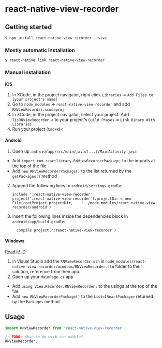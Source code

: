 
# react-native-view-recorder

## Getting started

`$ npm install react-native-view-recorder --save`

### Mostly automatic installation

`$ react-native link react-native-view-recorder`

### Manual installation


#### iOS

1. In XCode, in the project navigator, right click `Libraries` ➜ `Add Files to [your project's name]`
2. Go to `node_modules` ➜ `react-native-view-recorder` and add `RNViewRecorder.xcodeproj`
3. In XCode, in the project navigator, select your project. Add `libRNViewRecorder.a` to your project's `Build Phases` ➜ `Link Binary With Libraries`
4. Run your project (`Cmd+R`)<

#### Android

1. Open up `android/app/src/main/java/[...]/MainActivity.java`
  - Add `import com.reactlibrary.RNViewRecorderPackage;` to the imports at the top of the file
  - Add `new RNViewRecorderPackage()` to the list returned by the `getPackages()` method
2. Append the following lines to `android/settings.gradle`:
  	```
  	include ':react-native-view-recorder'
  	project(':react-native-view-recorder').projectDir = new File(rootProject.projectDir, 	'../node_modules/react-native-view-recorder/android')
  	```
3. Insert the following lines inside the dependencies block in `android/app/build.gradle`:
  	```
      compile project(':react-native-view-recorder')
  	```

#### Windows
[Read it! :D](https://github.com/ReactWindows/react-native)

1. In Visual Studio add the `RNViewRecorder.sln` in `node_modules/react-native-view-recorder/windows/RNViewRecorder.sln` folder to their solution, reference from their app.
2. Open up your `MainPage.cs` app
  - Add `using View.Recorder.RNViewRecorder;` to the usings at the top of the file
  - Add `new RNViewRecorderPackage()` to the `List<IReactPackage>` returned by the `Packages` method


## Usage
```javascript
import RNViewRecorder from 'react-native-view-recorder';

// TODO: What to do with the module?
RNViewRecorder;
```
  